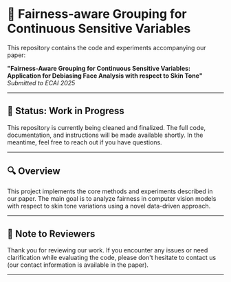 # 📄 Fairness-aware Grouping for Continuous Sensitive Variables

This repository contains the code and experiments accompanying our paper:

**"Fairness-Aware Grouping for Continuous Sensitive Variables: Application for Debiasing Face Analysis with respect to Skin Tone"**  
*Submitted to ECAI 2025*

---

## 🚧 Status: Work in Progress

This repository is currently being cleaned and finalized. The full code, documentation, and instructions will be made available shortly. In the meantime, feel free to reach out if you have questions.

---

## 🔍 Overview

This project implements the core methods and experiments described in our paper. The main goal is to analyze fairness in computer vision models with respect to skin tone variations using a novel data-driven approach.

---

## 📌 Note to Reviewers

Thank you for reviewing our work. If you encounter any issues or need clarification while evaluating the code, please don't hesitate to contact us (our contact information is available in the paper).

---
